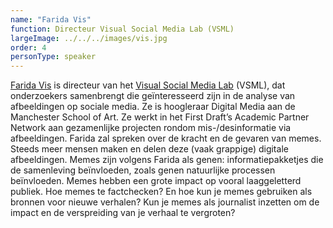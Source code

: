 ```yaml
---
name: "Farida Vis"
function: Directeur Visual Social Media Lab (VSML)
largeImage: ../../../images/vis.jpg
order: 4
personType: speaker
---
```

[Farida Vis](https://twitter.com/flygirltwo) is directeur van het [Visual Social Media Lab](http://visualsocialmedialab.org/) (VSML), dat onderzoekers samenbrengt die geïnteresseerd zijn in de analyse van afbeeldingen op sociale media. Ze is hoogleraar Digital Media aan de Manchester School of Art. Ze werkt in het First Draft’s Academic Partner Network aan gezamenlijke projecten rondom mis-/desinformatie via afbeeldingen. Farida zal spreken over de kracht en de gevaren van memes. Steeds meer mensen maken en delen deze (vaak grappige) digitale afbeeldingen. Memes zijn volgens Farida als genen: informatiepakketjes die de samenleving beïnvloeden, zoals genen natuurlijke processen beïnvloeden. Memes hebben een grote impact op vooral laaggeletterd publiek. Hoe memes te factchecken? En hoe kun je memes gebruiken als bronnen voor nieuwe verhalen? Kun je memes als journalist inzetten om de impact en de verspreiding van je verhaal te vergroten?
